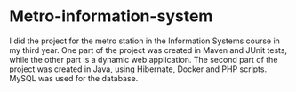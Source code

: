 # Metro-information-system

I did the project for the metro station in the Information Systems course in my third year. One part of the project was created in Maven and JUnit tests, while the other part is a dynamic web application. The second part of the project was created in Java, using Hibernate, Docker and PHP scripts. MySQL was used for the database.
